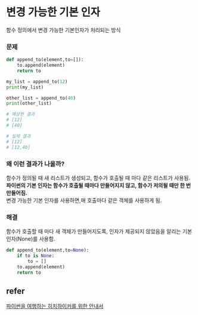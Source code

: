# 변경 가능한 기본 인자
함수 정의에서 변경 가능한 기본인자가 처리되는 방식

### 문제
```python
def append_to(element,to=[]):
    to.append(element)
    return to

my_list = append_to(12)
print(my_list)

other_list = append_to(40)
print(other_list)

# 예상한 결과
# [12]
# [40]

# 실제 결과
# [12]
# [12,40]
```

### 왜 이런 결과가 나올까?
함수가 정의될 때 새 리스트가 생성되고, 함수가 호출될 때 마다 같은 리스트가 사용됨.  
<b>파이썬의 기본 인자는 함수가 호출될 때마다 만들어지지 않고, 함수가 저의될 때만 한 번 만들어짐.</b>  
변경 가능한 기본 인자를 사용하면,매 호출마다 같은 객체를 사용하게 됨.

### 해결
함수가 호출할 때 마다 새 객체가 만들어지도록, 인자가 제공되지 않았음을 알리는 기본 인자(None)를 사용함.
```python
def append_to(element,to=None):
    if to is None:
        to = []
    to.append(element)
    return to
```

## refer
[파이썬을 여행하는 히치하이커를 위한 안내서](http://www.yes24.com/24/goods/55258117)